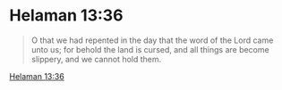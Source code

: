 # Helaman 13:36

> O that we had repented in the day that the word of the Lord came unto us; for behold the land is cursed, and all things are become slippery, and we cannot hold them.

[Helaman 13:36](https://www.churchofjesuschrist.org/study/scriptures/bofm/hel/13?lang=eng&id=p36#p36)


